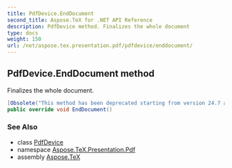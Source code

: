 ```yaml
---
title: PdfDevice.EndDocument
second_title: Aspose.TeX for .NET API Reference
description: PdfDevice method. Finalizes the whole document
type: docs
weight: 150
url: /net/aspose.tex.presentation.pdf/pdfdevice/enddocument/
---
```

## PdfDevice.EndDocument method

Finalizes the whole document.

```csharp
[Obsolete("This method has been deprecated starting from version 24.7 and will be hidden in version 24.10.")]
public override void EndDocument()
```

### See Also

* class [PdfDevice](../)
* namespace [Aspose.TeX.Presentation.Pdf](../../pdfdevice/)
* assembly [Aspose.TeX](../../../)



